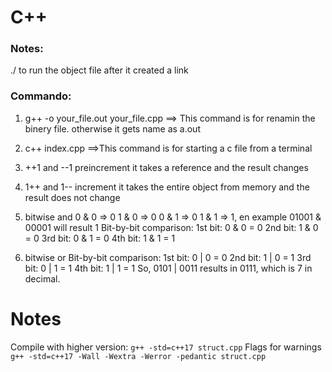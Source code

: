 # C++

### Notes:
./ to run the object file after it created a link
### Commando:

1) g++ -o your_file.out your_file.cpp ==> This command is for renamin the binery file. otherwise it gets name as a.out
2) c++ index.cpp ==>This command is for starting a c file from a terminal
3) ++1 and --1 preincrement it takes a reference and the result changes
4) 1++ and 1-- increment it takes the entire object from memory and the result does not change
5) bitwise and 0 & 0 =>  0   1 & 0 => 0   0 & 1 => 0   1 & 1 => 1, en example 01001 & 00001 will result 1
Bit-by-bit comparison:
1st bit: 0 & 0 = 0
2nd bit: 1 & 0 = 0
3rd bit: 0 & 1 = 0
4th bit: 1 & 1 = 1

6) bitwise or 
Bit-by-bit comparison:
1st bit: 0 | 0 = 0
2nd bit: 1 | 0 = 1
3rd bit: 0 | 1 = 1
4th bit: 1 | 1 = 1
So, 0101 | 0011 results in 0111, which is 7 in decimal.


# Notes
 Compile with higher version: ```g++ -std=c++17 struct.cpp```
 Flags for warnings ``` g++ -std=c++17 -Wall -Wextra -Werror -pedantic struct.cpp ```